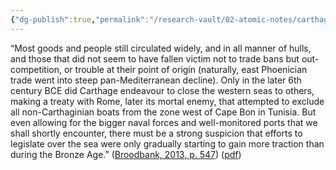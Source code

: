 ```yaml
---
{"dg-publish":true,"permalink":"/research-vault/02-atomic-notes/carthage-tried-to-treaty-with-rome-to-clamp-down-on-trade-in-the-6th-century-bce-western-mediterranean-but-this-was-only-the-beginning-of-such-attempts/"}
---
```


“Most goods and people still circulated widely, and in all manner of hulls, and those that did not seem to have fallen victim not to trade bans but out-competition, or trouble at their point of origin (naturally, east Phoenician trade went into steep pan-Mediterranean decline). Only in the later 6th century BCE did Carthage endeavour to close the western seas to others, making a treaty with Rome, later its mortal enemy, that attempted to exclude all non-Carthaginian boats from the zone west of Cape Bon in Tunisia. But even allowing for the bigger naval forces and well-monitored ports that we shall shortly encounter, there must be a strong suspicion that efforts to legislate over the sea were only gradually starting to gain more traction than during the Bronze Age.” ([Broodbank, 2013, p. 547](zotero://select/library/items/IR54JIQG)) ([pdf](zotero://open-pdf/library/items/85K7BT2G?page=513&annotation=I5SGVTXR))